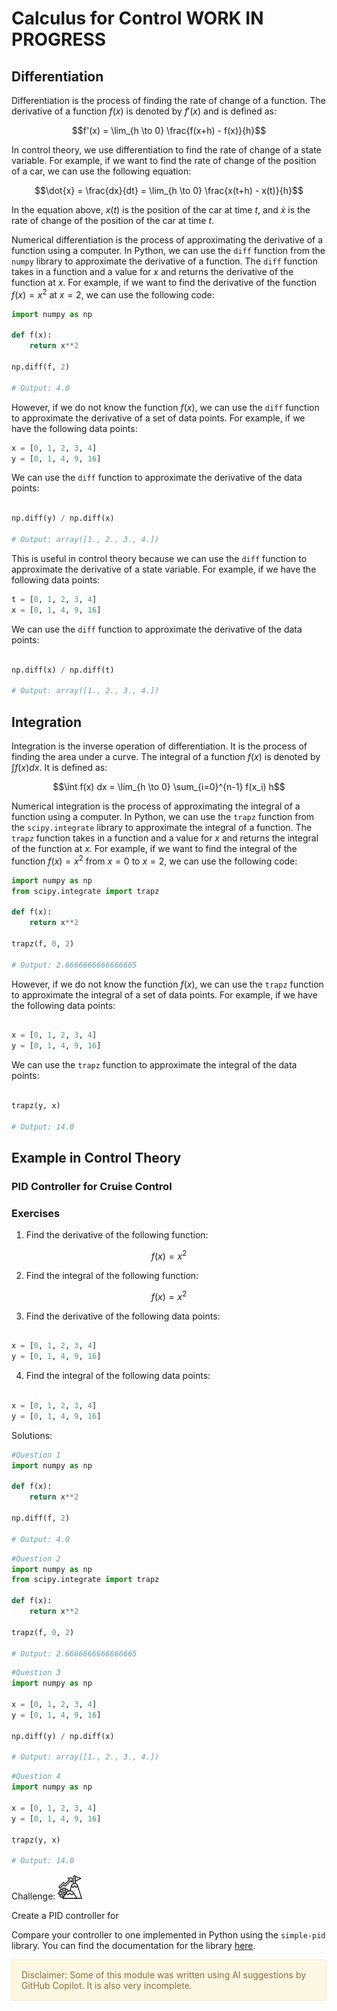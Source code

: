 # Calculus for Control  WORK IN PROGRESS
## Differentiation

Differentiation is the process of finding the rate of change of a function. The derivative of a function $f(x)$ is denoted by $f'(x)$ and is defined as:

$$f'(x) = \lim_{h \to 0} \frac{f(x+h) - f(x)}{h}$$

In control theory, we use differentiation to find the rate of change of a state variable. For example, if we want to find the rate of change of the position of a car, we can use the following equation:

$$\dot{x} = \frac{dx}{dt} = \lim_{h \to 0} \frac{x(t+h) - x(t)}{h}$$

In the equation above, $x(t)$ is the position of the car at time $t$, and $\dot{x}$ is the rate of change of the position of the car at time $t$.

Numerical differentiation is the process of approximating the derivative of a function using a computer. In Python, we can use the `diff` function from the `numpy` library to approximate the derivative of a function. The `diff` function takes in a function and a value for $x$ and returns the derivative of the function at $x$. For example, if we want to find the derivative of the function $f(x) = x^2$ at $x = 2$, we can use the following code:

```python
import numpy as np

def f(x):
    return x**2

np.diff(f, 2)

# Output: 4.0
```

However, if we do not know the function $f(x)$, we can use the `diff` function to approximate the derivative of a set of data points. For example, if we have the following data points:

```python
x = [0, 1, 2, 3, 4]
y = [0, 1, 4, 9, 16]
```

We can use the `diff` function to approximate the derivative of the data points:

```python

np.diff(y) / np.diff(x)

# Output: array([1., 2., 3., 4.])
```

This is useful in control theory because we can use the `diff` function to approximate the derivative of a state variable. For example, if we have the following data points:

```python
t = [0, 1, 2, 3, 4]
x = [0, 1, 4, 9, 16]
```

We can use the `diff` function to approximate the derivative of the data points:

```python

np.diff(x) / np.diff(t)

# Output: array([1., 2., 3., 4.])
```

## Integration

Integration is the inverse operation of differentiation. It is the process of finding the area under a curve. The integral of a function $f(x)$ is denoted by $\int f(x) dx$. It is defined as:

$$\int f(x) dx = \lim_{h \to 0} \sum_{i=0}^{n-1} f(x_i) h$$

Numerical integration is the process of approximating the integral of a function using a computer. In Python, we can use the `trapz` function from the `scipy.integrate` library to approximate the integral of a function. The `trapz` function takes in a function and a value for $x$ and returns the integral of the function at $x$. For example, if we want to find the integral of the function $f(x) = x^2$ from $x = 0$ to $x = 2$, we can use the following code:

```python
import numpy as np
from scipy.integrate import trapz

def f(x):
    return x**2

trapz(f, 0, 2)

# Output: 2.6666666666666665
```

However, if we do not know the function $f(x)$, we can use the `trapz` function to approximate the integral of a set of data points. For example, if we have the following data points:

```python

x = [0, 1, 2, 3, 4]
y = [0, 1, 4, 9, 16]
```

We can use the `trapz` function to approximate the integral of the data points:

```python

trapz(y, x)

# Output: 14.0
```

## Example in Control Theory

### PID Controller for Cruise Control



### Exercises

1. Find the derivative of the following function:

$$f(x) = x^2$$

2. Find the integral of the following function:

$$f(x) = x^2$$

3. Find the derivative of the following data points:

```python

x = [0, 1, 2, 3, 4]
y = [0, 1, 4, 9, 16]
```

4. Find the integral of the following data points:

```python

x = [0, 1, 2, 3, 4]
y = [0, 1, 4, 9, 16]
```

Solutions: 

```python
#Question 1
import numpy as np

def f(x):
    return x**2

np.diff(f, 2)

# Output: 4.0
```

```python
#Question 2
import numpy as np
from scipy.integrate import trapz

def f(x):
    return x**2

trapz(f, 0, 2)

# Output: 2.6666666666666665
```

```python
#Question 3
import numpy as np

x = [0, 1, 2, 3, 4]
y = [0, 1, 4, 9, 16]

np.diff(y) / np.diff(x)

# Output: array([1., 2., 3., 4.])
```

```python
#Question 4
import numpy as np

x = [0, 1, 2, 3, 4]
y = [0, 1, 4, 9, 16]

trapz(y, x)

# Output: 14.0
```

Challenge:  <img src="Images/challenge.png" height="40" />

Create a PID controller for 


Compare your controller to one implemented in Python using the `simple-pid` library. You can find the documentation for the library [here](https://pypi.org/project/simple-pid/).


<div style="padding: 15px; border: 1px solid transparent; border-color: transparent; margin-bottom: 20px; border-radius: 4px; color: #8a6d3b;; background-color: #fcf8e3; border-color: #faebcc;">
Disclaimer: Some of this module was written using AI suggestions by GitHub Copilot. It is also very incomplete.
</div>
